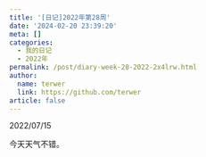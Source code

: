 ```yaml
---
title: '[日记]2022年第28周'
date: '2024-02-20 23:39:20'
meta: []
categories:
  - 我的日记
  - 2022年
permalink: /post/diary-week-28-2022-2x4lrw.html
author:
  name: terwer
  link: https://github.com/terwer
article: false
---
```



<!-- more -->




2022/07/15

今天天气不错。
